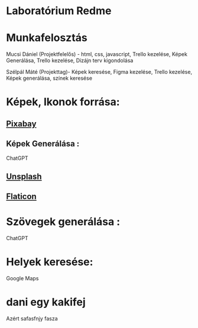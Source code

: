 # Laboratórium Redme 


# Munkafelosztás
Mucsi Dániel (Projektfelelős) - html, css, javascript, Trello kezelése, Képek Generálása, Trello kezelése, Dizájn terv kigondolása 

Szélpál Máté (Projekttag)- Képek keresése, Figma kezelése, Trello kezelése, Képek generálása, színek keresése 

# Képek, Ikonok forrása:
## [Pixabay](https://pixabay.com/hu/)
## Képek Generálása : 
ChatGPT
##  [Unsplash](https://unsplash.com/) 
##  [Flaticon](https://www.flaticon.com/) 


# Szövegek generálása :
 ChatGPT

# Helyek keresése:
 Google Maps

# dani egy kakifej
Azért
safasfnjy fasza

